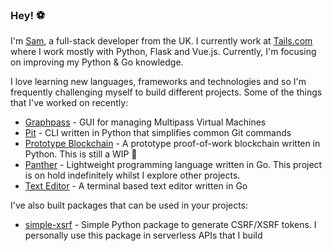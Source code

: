 ### Hey! :soccer:

I'm [Sam](https://twitter.com/SamNewby_), a full-stack developer from the UK. I currently work at [Tails.com](https://tails.com) where I work mostly with Python, Flask and Vue.js. Currently, I'm focusing on improving my Python & Go knowledge.

I love learning new languages, frameworks and technologies and so I'm frequently challenging myself to build different projects. Some of the things that I've worked on recently:
- [Graphpass](https://github.com/NWBY/graphpass) - GUI for managing Multipass Virtual Machines
- [Pit](https://github.com/NWBY/pit) - CLI written in Python that simplifies common Git commands
- [Prototype Blockchain](https://github.com/NWBY/hackday-blockchain) - A prototype proof-of-work blockchain written in Python. This is still a WIP 🚧
- [Panther](https://github.com/NWBY/panther) - Lightweight programming language written in Go. This project is on hold indefinitely whilst I explore other projects.
- [Text Editor](https://github.com/NWBY/hackday-editor) - A terminal based text editor written in Go

I've also built packages that can be used in your projects:
- [simple-xsrf](https://github.com/NWBY/simple-xsrf) - Simple Python package to generate CSRF/XSRF tokens. I personally use this package in serverless APIs that I build
